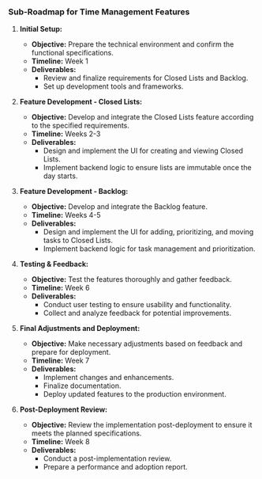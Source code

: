 
### Sub-Roadmap for Time Management Features

1. **Initial Setup:**
   - **Objective:** Prepare the technical environment and confirm the functional specifications.
   - **Timeline:** Week 1
   - **Deliverables:**
     - Review and finalize requirements for Closed Lists and Backlog.
     - Set up development tools and frameworks.

2. **Feature Development - Closed Lists:**
   - **Objective:** Develop and integrate the Closed Lists feature according to the specified requirements.
   - **Timeline:** Weeks 2-3
   - **Deliverables:**
     - Design and implement the UI for creating and viewing Closed Lists.
     - Implement backend logic to ensure lists are immutable once the day starts.

3. **Feature Development - Backlog:**
   - **Objective:** Develop and integrate the Backlog feature.
   - **Timeline:** Weeks 4-5
   - **Deliverables:**
     - Design and implement the UI for adding, prioritizing, and moving tasks to Closed Lists.
     - Implement backend logic for task management and prioritization.

4. **Testing & Feedback:**
   - **Objective:** Test the features thoroughly and gather feedback.
   - **Timeline:** Week 6
   - **Deliverables:**
     - Conduct user testing to ensure usability and functionality.
     - Collect and analyze feedback for potential improvements.

5. **Final Adjustments and Deployment:**
   - **Objective:** Make necessary adjustments based on feedback and prepare for deployment.
   - **Timeline:** Week 7
   - **Deliverables:**
     - Implement changes and enhancements.
     - Finalize documentation.
     - Deploy updated features to the production environment.

6. **Post-Deployment Review:**
   - **Objective:** Review the implementation post-deployment to ensure it meets the planned specifications.
   - **Timeline:** Week 8
   - **Deliverables:**
     - Conduct a post-implementation review.
     - Prepare a performance and adoption report.

